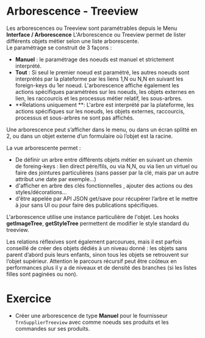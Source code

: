 Arborescence - Treeview
====================

Les arborescences ou Treeview sont paramétrables depuis le Menu **Interface / Arborescence** 
L'Arborescence ou Treeview permet de lister différents objets métier selon une liste arborescente.  
Le paramétrage se construit de 3 façons :  
- **Manuel** : le paramétrage des noeuds est manuel et strictement interprété. 
- **Tout** :  Si seul le premier noeud est paramétré, les autres noeuds sont interprétés par la plateforme par les liens 1,N ou N,N en suivant les foreign-keys du 1er noeud. L'arborescence affiche également les actions spécifiques paramétrées sur les noeuds, les objets externes en lien, les raccourcis et les processus métier relatif, les sous-arbres.
- **Relations uniquement **: L'arbre est interprété par la plateforme, les actions spécifiques sur les noeuds, les objets externes, raccourcis, processus et sous-arbres ne sont pas affichés.

Une arborescence peut s’afficher dans le menu, ou dans un écran splitté en 2, ou dans un objet externe d’un formulaire où l’objet est la racine.

La vue arborescente permet : 
- De définir un arbre entre différents objets métier en suivant un chemin de foreing-keys : lien direct père/fils, ou via N,N, ou via lien un virtuel ou faire des jointures particulières (sans passer par la clé, mais par un autre attribut une date par exemple…)
- d'afficher en arbre des clés fonctionnelles , ajouter des actions ou des styles/décorations...
- d'être appelée par API JSON get/save pour récupérer l’arbre et le mettre à jour sans UI ou pour faire des publications spécifiques.

L'arborescence utilise une instance particulière de l'objet.
Les hooks **getImageTree**, **getStyleTree** permettent de modifier le style standard du treeview.

<div class="warning">Les relations réflexives sont également parcourues, mais il est parfois conseillé de créer des objets dédiés à un niveau donné : les objets sans parent d’abord puis leurs enfants, sinon tous les objets se retrouvent sur l’objet supérieur.
Attention le parcours récursif peut être coûteux en performances plus il y a de niveaux et de densité des branches (si les listes filles sont paginées ou non).</div>


Exercice
====================

- Créer une arborescence de type **Manuel** pour le fournisseur `TrnSupplierTreeview` avec comme noeuds ses produits et les commandes sur ses produits.

